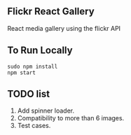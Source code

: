 Flickr React Gallery
-----------------------
React media gallery using the flickr API

## To Run Locally

````
sudo npm install
npm start

````

## TODO list

1. Add spinner loader.
2. Compatibility to more than 6 images.
3. Test cases.
